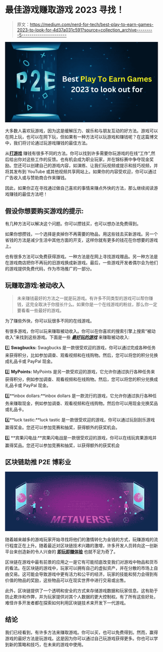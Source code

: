 # 最佳游戏赚取游戏 2023 寻找！

> 原文：<https://medium.com/nerd-for-tech/best-play-to-earn-games-2023-to-look-for-4d37a031c591?source=collection_archive---------5----------------------->

![](img/59f383f965ec9b22d3075c61c480e136.png)

大多数人喜欢玩游戏，因为这是缓解压力、娱乐和与朋友互动的好方法。游戏可以在网上玩，也可以在网下玩，但如果有一种方法可以玩游戏和赚钱呢？在这篇博文中，我们将讨论通过玩游戏赚钱的最佳方法。

从[**打游戏**](https://coinfantasy.io/?utm_source=Medium&utm_medium=Blog&utm_campaign=Narmatha) 赚钱有很多不同的方法。你可以找到许多需要你玩游戏的在线“工作”,然后给出你对这些工作的反馈。也有机会成为职业玩家，并在锦标赛中争夺现金奖励。您还可以创建自己的游戏内容，如演练、让我们玩视频或提示和技巧视频，并将其发布到 YouTube 或其他视频共享网站上。如果你的内容受欢迎，你可以通过广告收入或与赞助商合作来赚钱。

因此，如果你正在寻找通过做自己喜欢的事情来赚点外快的方法，那么继续阅读游戏赚钱的最佳方法吧！

## 假设你想要购买游戏的提示:

有几种方法可以解决这个问题。你可以攒钱买，也可以想办法免费得到。

如果你想攒钱，一个选择是卖掉你不再需要的物品，用这些钱去买新游戏。另一个省钱的方法是减少生活中其他方面的开支，这样你就有更多的钱花在你想要的游戏上。

也有很多方法可以免费获得游戏。一种方法是在网上寻找游戏赠品。另一种方法是在游戏商店把你不再玩的旧游戏换成新游戏。最后，一些游戏开发者偶尔会为他们的游戏提供免费代码，作为市场推广的一部分。

## 玩赚取游戏:被动收入

> 未来赚钱最好的方法之一就是玩游戏。有许多不同类型的游戏可以帮你赚钱，这完全取决于你擅长什么。如果你是一个在线游戏的粉丝，那么你一定要看看一些最好的游戏。

为了赚些外快，你可以玩很多不同的在线游戏。

有很多游戏，你可以玩来赚取被动收入。你可以在你喜欢的搜索引擎上搜索“被动收入”来找到这些游戏。下面是一些 [***最好玩的游戏***](https://play.coinfantasy.io/?utm_source=Medium&utm_medium=Blog&utm_campaign=Narmatha#/dashboard) 来赚取被动收入:

1️⃣ **Swagbucks:** Swagbucks 是一款很受欢迎的游戏，你可以通过完成各种任务来获得积分，比如参加调查、观看视频和在线购物。然后，您可以将您的积分兑换成礼品卡或 PayPal 现金。

2️⃣ **MyPoints:** MyPoints 是另一款受欢迎的游戏，它允许你通过执行各种任务来获得积分，例如参加调查、观看视频和在线购物。然后，您可以将您的积分兑换成礼品卡或 PayPal 现金。

3️⃣**inbox dollars:**inbox dollars 是一款流行的游戏，它允许你通过执行各种任务来赚取现金，例如参加调查、观看视频和在线购物。然后你可以用现金兑换奖品或礼品卡。

4️⃣**luck tastic:**luck tastic 是一款很受欢迎的游戏，你可以通过玩刮刮乐游戏赢得奖金。您还可以参加竞赛和抽奖，获得额外的获奖机会。

5️⃣ **宾果闪电战:**宾果闪电战是一款很受欢迎的游戏，你可以在线玩宾果游戏并赢得奖品。您还可以参加竞赛和抽奖，以获得额外的获奖机会

## 区块链助推 P2E 博彩业

![](img/b2deb6156eedb03b5b373b2abab5b839.png)

随着越来越多的游戏玩家开始寻找将他们的激情转化为金钱的方式，玩赚游戏的流行程度正在上升。随着最近对区块链技术兴趣的激增，许多开发人员转向这一创新平台来创造新的令人兴奋的 [**即玩即赚体验**](https://coinfantasy.io/blog/how-play-to-earn-games-work/) 也就不足为奇了。

区块链在游戏中最有前景的应用之一是它有可能彻底改变我们对游戏中物品和货币的看法。在区块链的游戏中，玩家可以拥有自己的虚拟资产，并在分散的市场上自由交易。这可能会导致游戏中更有活力和公平的经济，玩家的技能和努力会得到有价值的物品的奖励，这些物品可以在现实世界中进行交易或出售。

此外，区块链提供了一个透明和安全的方式来存储游戏数据和玩家信息。这有助于防止欺诈和作弊，并为玩家提供对其个人数据的更大控制权。有了所有这些好处，难怪许多开发者都在探索如何利用区块链技术来开发下一代游戏。

## **结论**

我们已经看到，有许多方法来赚取游戏。你可以买，也可以免费得到。然而，赢得游戏的最好方法是玩游戏。这是因为你可以通过自己玩游戏获得更多。你也可以学到新的策略和技巧，在未来的游戏中使用。